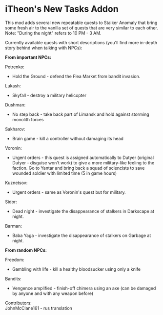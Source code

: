 # iTheon's New Tasks Addon

This mod adds several new repeatable quests to Stalker Anomaly that bring some fresh air to the vanilla set of quests that are very similar to each other.
Note: "During the night" refers to 10 PM - 3 AM.

Currently available quests with short descriptions (you'll find more in-depth story behind when talking with NPCs):

**From important NPCs:**

Petrenko:
- Hold the Ground - defend the Flea Market from bandit invasion.

Lukash:
- Skyfall - destroy a military helicopter

Dushman:
- No step back - take back part of Limansk and hold against storming monolith forces

Sakharov:
- Brain game - kill a controller without damaging its head

Voronin:
- Urgent orders - this quest is assigned automatically to Dutyer (original Dutyer - disguise won't work) to give a more military-like feeling to the faction. Go to Yantar and bring back a squad of sciencists to save wounded soldier with limited time (5 in game hours)

Kuznetsov:
- Urgent orders - same as Voronin's quest but for military.

Sidor:
- Dead night - investigate the disappearance of stalkers in Darkscape at night.

Barman:
- Baba Yaga - investigate the disappearance of stalkers on Garbage at night.
 
**From random NPCs:**

Freedom:
- Gambling with life - kill a healthy bloodsucker using only a knife

Bandits:
- Vengence amplified - finish-off chimera using an axe (can be damaged by anyone and with any weapon before)

Contributors:<br>
JohnMcClane161 - rus translation
